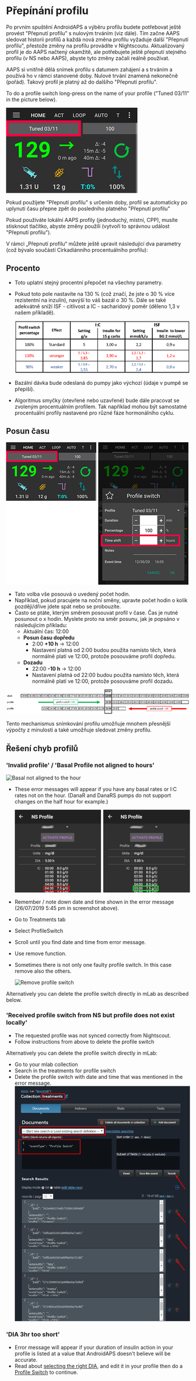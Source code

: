 # Přepínání profilu

Po prvním spuštění AndroidAPS a výběru profilu budete potřebovat ještě provést "Přepnutí profilu" s nulovým trváním (viz dále). Tím začne AAPS sledovat historii profilů a každá nová změna profilu vyžaduje další "Přepnutí profilu", přestože změny na profilu provádíte v Nightscoutu. Aktualizovaný profil je do AAPS načtený okamžitě, ale potřebujete ještě přepnutí stejného profilu (v NS nebo AAPS), abyste tyto změny začali reálně používat.

AAPS si vnitřně dělá snímek profilu s datumem zahájení a s trváním a používá ho v rámci stanovené doby. Nulové trvání znamená nekonečně (pořád). Takový profil je platný až do dalšího "Přepnutí profilu".

To do a profile switch long-press on the name of your profile ("Tuned 03/11" in the picture below).

![Přepínání profilu](../images/ProfileSwitch_HowTo.png)

Pokud použijete "Přepnutí profilu" s určením doby, profil se automaticky po uplynutí času přepne zpět do posledního platného "Přepnutí profilu"

Pokud používáte lokální AAPS profily (jednoduchý, místní, CPP), musíte stisknout tlačítko, abyste změny použili (vytvoří to správnou událost "Přepnutí profilu").

V rámci „Přepnutí profilu“ můžete ještě upravit následující dva parametry (což bývalo součástí Cirkadiánního procentuálního profilu):

## Procento

* Toto uplatní stejný procentní přepočet na všechny parametry. 
* Pokud toto pole nastavíte na 130 % (což značí, že jste o 30 % více rezistentní na inzulín), navýší to váš bazál o 30 %. Dále se také adekvátně sníží ISF - citlivost a IC - sacharidový poměr (děleno 1,3 v našem příkladě).
  
  ![Example profile switch percentage](../images/ProfileSwitchPercentage.png)

* Bazální dávka bude odeslaná do pumpy jako výchozí (údaje v pumpě se přepíší).

* Algoritmus smyčky (otevřené nebo uzavřené) bude dále pracovat se zvoleným procentuálním profilem. Tak například mohou být samostatné procentuální profily nastavené pro různé fáze hormonálního cyklu.

## Posun času

![Profilový procentní podíl a časový posun](../images/ProfileSwitchTimeShift2.png)

* Tato volba vše posouvá o uvedený počet hodin. 
* Například, pokud pracujete na noční směny, upravte počet hodin o kolik později/dříve jdete spát nebo se probouzíte.
* Často se ptáte, kterým směrem posouvat profil v čase. Čas je nutné posunout o x hodin. Myslete proto na směr posunu, jak je popsáno v následujícím příkladu: 
  * Aktuální čas: 12:00
  * **Posun času dopředu** 
    * 2:00 **+10 h** -> 12:00
    * Nastavení platná od 2:00 budou použita namísto těch, která normálně platí ve 12:00, protože posouváme profil dopředu.
  * **Dozadu** 
    * 22:00 **-10 h** -> 12:00
    * Nastavení platná od 22:00 budou použita namísto těch, která normálně platí ve 12:00, protože posouváme profil dozadu.

![Směry posunu profilu v čase](../images/ProfileSwitch_PlusMinus2.png)

Tento mechanismus snímkování profilu umožňuje mnohem přesnější výpočty z minulosti a také umožňuje sledovat změny profilu.

## Řešení chyb profilů

### 'Invalid profile' / 'Basal Profile not aligned to hours'

![Basal not aligned to the hour](../images/BasalNotAlignedToHours2.png)

* These error messages will appear if you have any basal rates or I:C rates not on the hour. (DanaR and DanaRS pumps do not support changes on the half hour for example.)
  
  ![Example profile not aligned to hours](../images/ProfileNotAlignedToHours.png)

* Remember / note down date and time shown in the error message (26/07/2019 5:45 pm in screenshot above).

* Go to Treatments tab
* Select ProfileSwitch
* Scroll until you find date and time from error message.
* Use remove function.
* Sometimes there is not only one faulty profile switch. In this case remove also the others.
  
  ![Remove profile switch](../images/PSRemove.png)

Alternatively you can delete the profile switch directly in mLab as described below.

### 'Received profile switch from NS but profile does not exist locally'

* The requested profile was not synced correctly from Nightscout.
* Follow instructions from above to delete the profile switch

Alternatively you can delete the profile switch directly in mLab:

* Go to your mlab collection
* Search in the treatments for profile switch
* Delete the profile switch with date and time that was mentioned in the error message. ![mlab](../images/mLabDeletePS.png)

### 'DIA 3hr too short'

* Error message will appear if your duration of insulin action in your profile is listed at a value that AndroidAPS doesn't believe will be accurate. 
* Read about [selecting the right DIA](https://www.diabettech.com/insulin/why-we-are-regularly-wrong-in-the-duration-of-insulin-action-dia-times-we-use-and-why-it-matters/), and edit it in your profile then do a [Profile Switch](../Usage/Profiles) to continue.